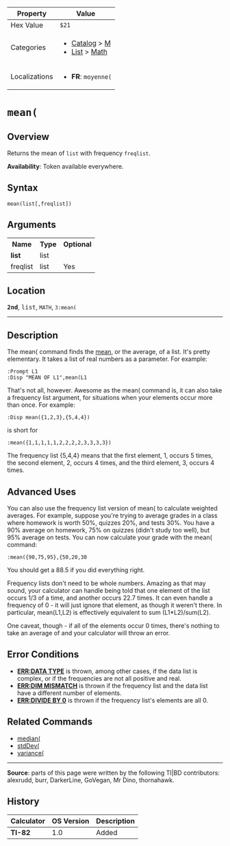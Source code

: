 | Property      | Value |
|---------------|-------|
| Hex Value     | `$21`|
| Categories    | <ul><li>[Catalog](<../categories/Catalog.md>) > [M](<../categories/Catalog.md#M>)</li><li>[List](<../categories/List.md>) > [Math](<../categories/List.md#Math>)</li></ul> |
| Localizations | <ul><li><b>FR</b>: `moyenne(`</li></ul> |

# `mean(`

## Overview
Returns the mean of `list` with frequency `freqlist`.


<b>Availability</b>: Token available everywhere.

## Syntax
`mean(list[,freqlist])`

## Arguments
<table>
<tr><th>Name</th><th>Type</th><th>Optional</th></tr>

<tr><td><b>list</b></td><td>list</td><td></td></tr>

<tr><td>freqlist</td><td>list</td><td>Yes</td></tr>

</table>

## Location
<tt><kbd><b>2nd</b></kbd></tt>, <kbd>list</kbd>, `MATH`, `3:mean(`
<hr>

## Description

The mean( command finds the [mean](http://en.wikipedia.org/wiki/Mean), or the average, of a list. It's pretty elementary. It takes a list of real numbers as a parameter. For example:

```ti-basic
:Prompt L1
:Disp "MEAN OF L1",mean(L1
```

That's not all, however. Awesome as the mean( command is, it can also take a frequency list argument, for situations when your elements occur more than once. For example:

```ti-basic
:Disp mean({1,2,3},{5,4,4})
```

is short for

```ti-basic
:mean({1,1,1,1,1,2,2,2,2,3,3,3,3})
```

The frequency list {5,4,4} means that the first element, 1, occurs 5 times, the second element, 2, occurs 4 times, and the third element, 3, occurs 4 times.

## Advanced Uses

You can also use the frequency list version of mean( to calculate weighted averages. For example, suppose you're trying to average grades in a class where homework is worth 50%, quizzes 20%, and tests 30%. You have a 90% average on homework, 75% on quizzes (didn't study too well), but 95% average on tests. You can now calculate your grade with the mean( command:

```ti-basic
:mean({90,75,95},{50,20,30
```

You should get a 88.5 if you did everything right.

Frequency lists don't need to be whole numbers. Amazing as that may sound, your calculator can handle being told that one element of the list occurs 1/3 of a time, and another occurs 22.7 times. It can even handle a frequency of 0 - it will just ignore that element, as though it weren't there. In particular, mean(L1,L2) is effectively equivalent to sum (L1*L2)/sum(L2).

One caveat, though - if all of the elements occur 0 times, there's nothing to take an average of and your calculator will throw an error.

## Error Conditions

*   **[ERR:DATA TYPE](errors#datatype)** is thrown, among other cases, if the data list is complex, or if the frequencies are not all positive and real.
*   **[ERR:DIM MISMATCH](errors#dimmismatch)** is thrown if the frequency list and the data list have a different number of elements.
*   **[ERR:DIVIDE BY 0](errors#divideby0)** is thrown if the frequency list's elements are all 0.

## Related Commands

*   [median(](median\(.md)
*   [stdDev(](stdDev\(.md)
*   [variance(](variance\(.md)

* * *

**Source**: parts of this page were written by the following TI|BD contributors: alexrudd, burr, DarkerLine, GoVegan, Mr Dino, thornahawk.

## History
| Calculator | OS Version | Description |
|------------|------------|-------------|
| <b>TI-82</b> | 1.0 | Added |


